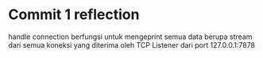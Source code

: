 # Commit 1 reflection
handle connection berfungsi untuk mengeprint semua data berupa stream dari semua koneksi yang diterima oleh TCP Listener dari port 127.0.0.1:7878